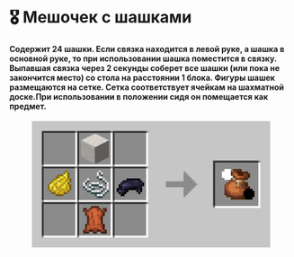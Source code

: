 # 🎖️ Мешочек с шашками

#### **Содержит 24 шашки.** Если связка находится в левой руке, а шашка в основной руке, то при использовании шашка поместится в связку. **Выпавшая связка через 2 секунды** соберет все шашки (или пока не закончится место) со стола на расстоянии 1 блока. **Фигуры шашек размещаются на сетке**. Сетка соответствует ячейкам на шахматной доске.При использовании в положении сидя он помещается как предмет.

<figure><img src="../../.gitbook/assets/fx82O1s.webp" alt=""><figcaption></figcaption></figure>
